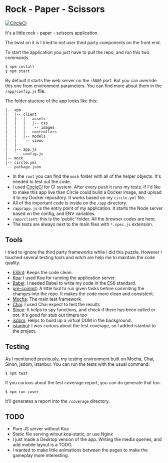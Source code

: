 # Rock - Paper - Scissors
[![CircleCI](https://circleci.com/gh/olahakos/rock-papper-scissors.svg?style=svg)](https://circleci.com/gh/olahakos/rock-papper-scissors)

It's a little rock - paper - scissors application.

The twist on it is I tried to not user third party components on the front end.

To start the application you just have to pull the repo, and run this two commands.

```
$ npm install
$ npm start
```

By default it starts the web server on the `:8080` port. But you can override this one from environment parameters. You can find more about them in the `/app/config.js` file.

The folder stucture of the app looks like this:

```
|-- app
|   |-- client
|   |   |-- assets
|   |   |   |-- css
|   |   |   `-- images
|   |   |-- controllers
|   |   |-- models
|   |   `-- views
|   |
|   |-- app.js
|   `-- config.js
|-- mock
|-- circle.yml
`-- package.json
```

- In the `root` you can find the `mock` folder with all of the helper objects. It's needed to test out the code.
- I used [CircleCI](https://circleci.com/) for CI system. After every push it runs my tests. If I'd like to make this app live than Circle could build a Docker image, and upload it to my Docker repository. It works based on my `circle.yml` file.
- All of the important code is inside on the `/app` directory.
- `/app/app.js` is the entry point of my application. It starts the Node server based on the config, and ENV variables.
- `/app/client`: this is the 'public' folder. All the browser codes are here.
- The tests are always next to the main files with `*.spec.js` extension.

## Tools

I tried to ignore the third party frameworks while I did this puzzle. However I touched several testing tools and witch are help me to maintain the code quality.

- [ESlint](http://eslint.org/): Keeps the code clean.
- [Koa](http://koajs.com/): I used Koa for running the application server.
- [Babel](https://babeljs.io/): I needed Babel to write my code in the ES6 standard.
- [pre-commit](https://github.com/observing/pre-commit): A little tool to run given tasks before commiting the changes into the repo. It makes the code more clean and consistent.
- [Mocha](https://mochajs.org/): The main test framework
- [Chai](http://chaijs.com/): I used Chai expect to test the results
- [Sinon](http://sinonjs.org/): It helps to spy functions, and check if there has been called or not. It's good for stub out timers too
- [jsdom](https://www.npmjs.com/package/jsdom): Helps to build up a virtual DOM in the background.
- [istanbul](https://github.com/gotwarlost/istanbul): I was curious about the test coverage, so I added istanbul to the project.


## Testing

As I mentioned previously, my testing environment built on Mocha, Chai, Sinon, jsdom, istanbul. You can run the tests with the usual command:

```
$ npm test
```

If you curious about the test coverage report, you can do generate that too.

```
$ npm run cover
```

It'll generates a report into the `/coverage` directory.

## TODO

- Pure JS server without Koa
- Static file serving witout koa-static, or use Nginx
- I just made a Desktop version of the app. Writing the media queries, and add mobile layout is a TODO.
- I wanted to make little animations between the pages to make the gameplay more interesting.
